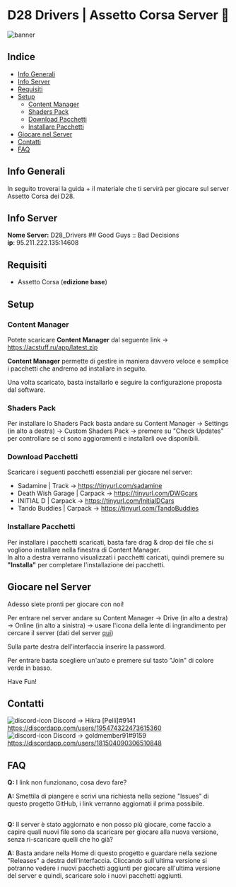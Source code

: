 # D28 Drivers | Assetto Corsa Server 🏁
![banner](https://cdn.discordapp.com/attachments/816602517735211008/816818095090958366/street_drift_vol.i.png)
## Indice
* [Info Generali](#info-generali)
* [Info Server](#info-server)
* [Requisiti](#requisiti)
* [Setup](#setup)
  * [Content Manager](#content-manager)
  * [Shaders Pack](#shaders-pack)
  * [Download Pacchetti](#download-pacchetti)
  * [Installare Pacchetti](#installare-pacchetti)
* [Giocare nel Server](#giocare-nel-server)
* [Contatti](#contatti)
* [FAQ](#faq)

## Info Generali
In seguito troverai la guida + il materiale che ti servirà per giocare sul server Assetto Corsa dei D28.

## Info Server
**Nome Server:** D28_Drivers ## Good Guys :: Bad Decisions  
**ip**: 95.211.222.135:14608

## Requisiti
* Assetto Corsa (**edizione base**)

## Setup

### Content Manager
Potete scaricare **Content Manager** dal seguente link -> https://acstuff.ru/app/latest.zip  

**Content Manager** permette di gestire in maniera davvero veloce e semplice i pacchetti che andremo ad installare in seguito.  

Una volta scaricato, basta installarlo e seguire la configurazione proposta dal software.

### Shaders Pack
Per installare lo Shaders Pack basta andare su Content Manager -> Settings (in alto a destra) -> Custom Shaders Pack -> premere su "Check Updates" per controllare se ci sono aggioramenti e installarli ove disponibili.

### Download Pacchetti
Scaricare i seguenti pacchetti essenziali per giocare nel server:
* Sadamine | Track -> https://tinyurl.com/sadamine
* Death Wish Garage | Carpack -> https://tinyurl.com/DWGcars
* INITIAL D | Carpack -> https://tinyurl.com/InitialDCars
* Tando Buddies | Carpack -> https://tinyurl.com/TandoBuddies

### Installare Pacchetti
Per installare i pacchetti scaricati, basta fare drag & drop dei file che si vogliono installare nella finestra di Content Manager.  
In alto a destra verranno visualizzati i pacchetti caricati, quindi premere su **"Installa"** per completare l'installazione dei pacchetti.

## Giocare nel Server
Adesso siete pronti per giocare con noi!  

Per entrare nel server andare su Content Manager -> Drive (in alto a destra) -> Online (in alto a sinistra) -> usare l'icona della lente di ingrandimento per cercare il server (dati del server [qui](#info-server)) 

Sulla parte destra dell'interfaccia inserire la password.

Per entrare basta scegliere un'auto e premere sul tasto "Join" di colore verde in basso.  

Have Fun!

## Contatti
![discord-icon](https://icons.iconarchive.com/icons/papirus-team/papirus-apps/24/discord-icon.png) Discord -> Hikra [Pelli]#9141 https://discordapp.com/users/195474322473615360  
![discord-icon](https://icons.iconarchive.com/icons/papirus-team/papirus-apps/24/discord-icon.png) Discord -> goldmember91#9159 https://discordapp.com/users/181504090306510848
## FAQ
**Q:** I link non funzionano, cosa devo fare?

**A:** Smettila di piangere e scrivi una richiesta nella sezione "Issues" di questo progetto GitHub, i link verranno aggiornati il prima possibile.

##
**Q:** Il server è stato aggiornato e non posso più giocare, come faccio a capire quali nuovi file sono da scaricare per giocare alla nuova versione, senza ri-scaricare quelli che ho già?

**A:** Basta andare nella Home di questo progetto e guardare nella sezione "Releases" a destra dell'interfaccia. Cliccando sull'ultima versione si potranno vedere i nuovi pacchetti aggiunti per giocare all'ultima versione del server e quindi, scaricare solo i nuovi pacchetti aggiunti.

